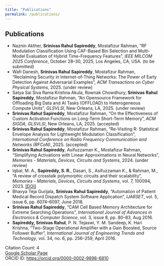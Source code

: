 ```yaml
---
title: "Publications"
permalink: /publications/
---
```


<section id="publications">
  <h2>Publications</h2>
  <ul>
    <li>
      Naznin Akther, <strong>Srinivas Rahul Sapireddy</strong>, Mostafizur Rahman, “RF Modulation Classification Using CAF-Based Bin Selection and Multi-Model Evaluation of Hybrid Time-Frequency Features”, <em>IEEE MILCOM 2025 Conference</em>, October 28–30, 2025, Los Angeles, CA, USA. (to be submitted)
    </li>
    <li>
      Wafi Danesh, <strong>Srinivas Rahul Sapireddy</strong>, Mostafizur Rahman, “Reclaiming Security in Internet-of-Thing Networks: The Power of Early Detection Against Adversarial Examples”, <em>ACM Transactions on Cyber Physical Systems</em>, 2025. (under review)
    </li>
    <li>
      Satya Sai Siva Rama Krishna Akula, Rownak Chowdhury, <strong>Srinivas Rahul Sapireddy</strong>, Mostafizur Rahman, “An Opensource Framework for Offloading Big Data and AI Tasks (OFFLOAD) to Heterogeneous Compute Units”, <em>GLSVLSI</em>, New Orleans, LA, 2025. (under review)
    </li>
    <li>
      <strong>Srinivas Rahul Sapireddy</strong>, Mostafizur Rahman, “On the Effectiveness of Custom Activation Functions on Long-Term Short-Term Memory”, <em>ACM SIGDA, GLSVLSI</em>, New Orleans, LA, 2025. (accepted)
    </li>
    <li>
      <strong>Srinivas Rahul Sapireddy</strong>, Mostafizur Rahman, “Re-Visiting R: Statistical Envelope Analysis for Lightweight Modulation Classification”, <em>International Conference on Radio Frequency Communication and Networks (RFCoN)</em>, 2025. (accepted)
    </li>
    <li>
      <strong>Srinivas Rahul Sapireddy</strong>, Asifuzzaman K., Mostafizur Rahman, “Simplifying Activations with Linear Approximations in Neural Networks”, <em>Memories - Materials, Devices, Circuits and Systems</em>, 2024. (under review)
    </li>
    <li>
      Iqbal, M. A., <strong>Sapireddy, S. R.</strong>, Dasari, S., Asifuzzaman K., & Rahman, M., “A review of crosstalk polymorphic circuits and their scalability”, <em>Memories - Materials, Devices, Circuits and Systems</em>, vol. 7, 100094, 2023. <a href="https://doi.org/10.1016/j.memori.2023.100094" target="_blank">[DOI]</a>
    </li>
    <li>
      Bhavya Teja Gurijala, <strong>Srinivas Rahul Sapireddy</strong>, “Automation of Patient Medical Record Dispatch System Software Application”, <em>IJARSET</em>, vol. 5, issue 6, pp. 6074–6097, June 2018.
    </li>
    <li>
      <strong>Srinivas Rahul Sapireddy</strong>, “CAM Cell Based Memory Architecture for Extreme Searching Operations”, <em>International Journal of Advances in Electronics & Computer Science</em>, vol. 3, issue 8, pp. 80–83, Aug 2016.
    </li>
    <li>
      <strong>Sapireddy, Srinivas Rahul</strong>, P. N. Tejaswi, Y. M. Sandeep, K. Hari Krishna, “Two-Stage Operational Amplifier with a Gain Boosted, Source Follower Buffer”, <em>International Journal of Engineering Trends and Technology</em>, vol. 34, no. 6, pp. 256–259, April 2016.
    </li>
  </ul>
</section>

<p>
  Citation Count: 4<br>
  <a href="https://scholar.google.com/citations?user=08fgpdIAAAAJ&hl=en" target="_blank">Google Scholar Page</a><br>
  ORCID ID: <a href="https://orcid.org/0000-0002-9898-6810" target="_blank">https://orcid.org/0000-0002-9898-6810</a>
</p>
